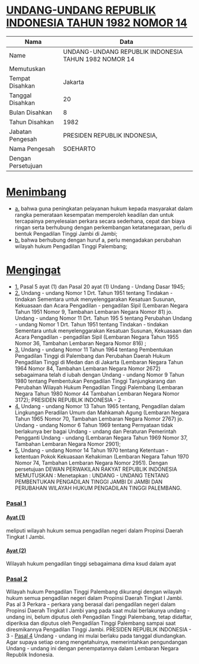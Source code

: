 # [UNDANG-UNDANG REPUBLIK INDONESIA TAHUN 1982 NOMOR 14](http://example.org/legal/document/uu/1982/14)

| Nama | Data |
| ------ | ----- |
|Name|UNDANG-UNDANG REPUBLIK INDONESIA TAHUN 1982 NOMOR 14|
|Memutuskan||
|Tempat Disahkan|Jakarta|
|Tanggal Disahkan|20|
|Bulan Disahkan|8|
|Tahun Disahkan|1982|
|Jabatan Pengesah|PRESIDEN REPUBLIK INDONESIA,|
|Nama Pengesah|SOEHARTO|
|Dengan Persetujuan||
# [Menimbang](http://example.org/legal/document/uu/1982/14/menimbang)

* [a.](http://example.org/legal/document/uu/1982/14/menimbang/point/a) bahwa guna peningkatan pelayanan hukum kepada masyarakat dalam rangka pemerataan kesempatan memperoleh keadilan dan untuk tercapainya penyelesaian perkara secara sederhana, cepat dan biaya ringan serta berhubung dengan perkembangan ketatanegaraan, perlu di bentuk Pengadilan Tinggi Jambi di Jambi;
* [b.](http://example.org/legal/document/uu/1982/14/menimbang/point/b) bahwa berhubung dengan huruf a, perlu mengadakan perubahan wilayah hukum Pengadilan Tinggi Palembang;
# [Mengingat](http://example.org/legal/document/uu/1982/14/mengingat)

* [1.](http://example.org/legal/document/uu/1982/14/mengingat/point/0001) Pasal 5 ayat (1) dan Pasal 20 ayat (1) Undang - Undang Dasar 1945;
* [2.](http://example.org/legal/document/uu/1982/14/mengingat/point/0002) Undang - undang Nomor 1 Drt. Tahun 1951 tentang Tindakan - tindakan Sementara untuk menyelenggarakan Kesatuan Susunan, Kekuasaan dan Acara Pengadilan - pengadilan Sipil (Lembaran Negara Tahun 1951 Nomor 9, Tambahan Lembaran Negara Nomor 81) jo. Undang - undang Nomor 11 Drt. Tahun 195 5 tentang Perubahan Undang - undang Nomor 1 Drt. Tahun 1951 tentang Tindakan - tindakan Sementara untuk menyelenggarakan Kesatuan Susunan, Kekuasaan dan Acara Pengadilan - pengadilan Sipil (Lembaran Negara Tahun 1955 Nomor 36, Tambahan Lembaran Negara Nomor 816) ;
* [3.](http://example.org/legal/document/uu/1982/14/mengingat/point/0003) Undang - undang Nomor 11 Tahun 1964 tentang Pembentukan Pengadilan Tinggi di Palembang dan Perubahan Daerah Hukum Pengadilan Tinggi di Medan dan di Jakarta (Lembaran Negara Tahun 1964 Nomor 84, Tambahan Lembaran Negara Nomor 2672) sebagaimana telah d iubah dengan Undang - undang Nomor 9 Tahun 1980 tentang Pembentukan Pengadilan Tinggi Tanjungkarang dan Perubahan Wilayah Hukum Pengadilan Tinggi Palembang (Lembaran Negara Tahun 1980 Nomor 44 Tambahan Lembaran Negara Nomor 3172); PRESIDEN REPUBLIK INDONESIA - 2 -
* [4.](http://example.org/legal/document/uu/1982/14/mengingat/point/0004) Undang - undang Nomor 13 Tahun 1965 tentang, Pengadilan dalam Lingkungan Peradilan Umum dan Mahkamah Agung (Lembaran Negara Tahun 1965 Nomor 70, Tambahan Lembaran Negara Nomor 2767) jo. Undang - undang Nomor 6 Tahun 1969 tentang Pernyataan tidak berlakunya ber bagai Undang - undang dan Peraturan Pemerintah Pengganti Undang - undang (Lembaran Negara Tahun 1969 Nomor 37, Tambahan Lembaran Negara Nomor 2901);
* [5.](http://example.org/legal/document/uu/1982/14/mengingat/point/0005) Undang - undang Nomor 14 Tahun 1970 tentang Ketentuan - ketentuan Pokok Kekuasaan Kehakiman (Lembaran Negara Tahun 1970 Nomor 74, Tambahan Lembaran Negara Nomor 2951). Dengan persetujuan DEWAN PERWAKILAN RAKYAT REPUBLIK INDONESIA MEMUTUSKAN : Menetapkan : UNDANG - UNDANG TENTANG PEMBENTUKAN PENGADILAN TINGGI JAMBI DI JAMBI DAN PERUBAHAN WILAYAH HUKUM PENGADILAN TINGGI PALEMBANG.

### [Pasal 1](http://example.org/legal/document/uu/1982/14/pasal/0001)

#### [Ayat (1)](http://example.org/legal/document/uu/1982/14/pasal/0001/version/19820820/ayat/0001)
meliputi wilayah hukum semua pengadilan negeri dalam Propinsi Daerah Tingkat I Jambi.

#### [Ayat (2)](http://example.org/legal/document/uu/1982/14/pasal/0001/version/19820820/ayat/0002)
Wilayah hukum pengadilan tinggi sebagaimana dima ksud dalam ayat


### [Pasal 2](http://example.org/legal/document/uu/1982/14/pasal/0002)
Wilayah hukum Pengadilan Tinggi Palembang dikurangi dengan wilayah hukum semua pengadilan negeri dalam Propinsi Daerah Tingkat I Jambi. Pas al 3 Perkara - perkara yang berasal dari pengadilan negeri dalam Propinsi Daerah Tingkat I Jambi yang pada saat mulai berlakunya undang - undang ini, belum diputus oleh Pengadilan Tinggi Palembang, tetap didaftar, diperiksa dan diputus oleh Pengadilan Tinggi Palembang sampai saat diresmikannya Pengadilan Tinggi Jambi. PRESIDEN REPUBLIK INDONESIA - 3 - [Pasal 4](http://example.org/legal/document/uu/1982/14/pasal/0004) Undang - undang ini mulai berlaku pada tanggal diundangkan. Agar supaya setiap orang mengetahuinya, memerintahkan pengundangan Undang - undang ini dengan penempatannya dalam Lembaran Negara Republik Indonesia.
